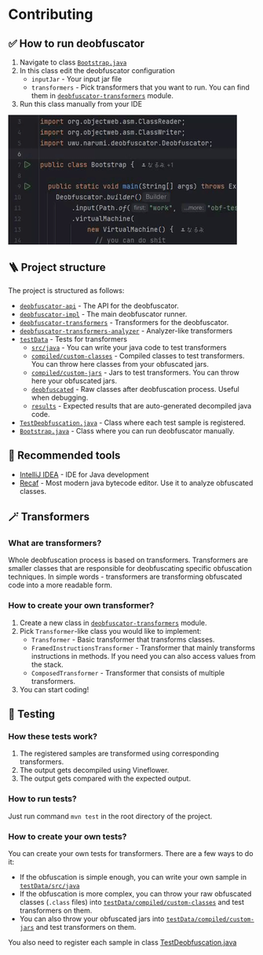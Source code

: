 # Contributing

## ✅ How to run deobfuscator
1. Navigate to class [`Bootstrap.java`](./deobfuscator-impl/src/test/java/Bootstrap.java)
2. In this class edit the deobfuscator configuration
    - `inputJar` - Your input jar file
    - `transformers` - Pick transformers that you want to run. You can find them in [`deobfuscator-transformers`](./deobfuscator-transformers) module.
3. Run this class manually from your IDE

![tak](./assets/run-deobfuscator.gif)

## 🪜 Project structure
The project is structured as follows:
- [`deobfuscator-api`](./deobfuscator-api) - The API for the deobfuscator.
- [`deobfuscator-impl`](./deobfuscator-impl) - The main deobfuscator runner.
- [`deobfuscator-transformers`](./deobfuscator-transformers) - Transformers for the deobfuscator.
- [`deobfuscator-transformers-analyzer`](./deobfuscator-transformers-analyzer) - Analyzer-like transformers
- [`testData`](./testData) - Tests for transformers
  - [`src/java`](./testData/src/java) - You can write your java code to test transformers
  - [`compiled/custom-classes`](./testData/compiled/custom-classes) - Compiled classes to test transformers. You can throw here classes from your obfuscated jars.
  - [`compiled/custom-jars`](./testData/compiled/custom-jars) - Jars to test transformers. You can throw here your obfuscated jars.
  - [`deobfuscated`](./testData/deobfuscated) - Raw classes after deobfuscation process. Useful when debugging.
  - [`results`](./testData/results) - Expected results that are auto-generated decompiled java code.
- [`TestDeobfuscation.java`](./deobfuscator-impl/src/test/java/uwu/narumii/deobfuscator/TestDeobfuscation.java) - Class where each test sample is registered.
- [`Bootstrap.java`](./deobfuscator-impl/src/test/java/Bootstrap.java) - Class where you can run deobfuscator manually.

## 🧰 Recommended tools
- [IntelliJ IDEA](https://www.jetbrains.com/idea/download/) - IDE for Java development
- [Recaf](https://github.com/Col-E/Recaf) - Most modern java bytecode editor. Use it to analyze obfuscated classes.

## 🪄 Transformers
### What are transformers?
Whole deobfuscation process is based on transformers. Transformers are smaller classes that are responsible for deobfuscating specific obfuscation techniques. In simple words - transformers are transforming obfuscated code into a more readable form.

### How to create your own transformer?
1. Create a new class in [`deobfuscator-transformers`](./deobfuscator-transformers) module.
2. Pick `Transformer`-like class you would like to implement:
   - `Transformer` - Basic transformer that transforms classes.
   - `FramedInstructionsTransformer` - Transformer that mainly transforms instructions in methods. If you need you can also access values from the stack.
   - `ComposedTransformer` - Transformer that consists of multiple transformers.
3. You can start coding!

## 🧪 Testing
### How these tests work?
1. The registered samples are transformed using corresponding transformers.
2. The output gets decompiled using Vineflower.
3. The output gets compared with the expected output.

### How to run tests?
Just run command `mvn test` in the root directory of the project.

### How to create your own tests?
You can create your own tests for transformers. There are a few ways to do it:
- If the obfuscation is simple enough, you can write your own sample in [`testData/src/java`](./testData/src/java)
- If the obfuscation is more complex, you can throw your raw obfuscated classes (`.class` files) into [`testData/compiled/custom-classes`](./testData/compiled/custom-classes) and test transformers on them.
- You can also throw your obfuscated jars into [`testData/compiled/custom-jars`](./testData/compiled/custom-jars) and test transformers on them.

You also need to register each sample in class [TestDeobfuscation.java](./deobfuscator-impl/src/test/java/uwu/narumii/deobfuscator/TestDeobfuscation.java)

